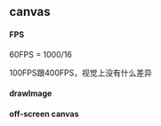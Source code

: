 ## canvas

#### FPS
60FPS = 1000/16

100FPS跟400FPS，视觉上没有什么差异

#### drawImage

#### off-screen canvas